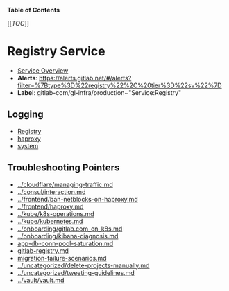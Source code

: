 <!-- MARKER: do not edit this section directly. Edit services/service-catalog.yml then run scripts/generate-docs -->

**Table of Contents**

[[_TOC_]]

#  Registry Service
* [Service Overview](https://dashboards.gitlab.net/d/registry-main/registry-overview)
* **Alerts**: https://alerts.gitlab.net/#/alerts?filter=%7Btype%3D%22registry%22%2C%20tier%3D%22sv%22%7D
* **Label**: gitlab-com/gl-infra/production~"Service:Registry"

## Logging

* [Registry](https://log.gprd.gitlab.net/goto/1c2fe46c1db40a7aa7d31875f3fd2ad1)
* [haproxy](https://console.cloud.google.com/logs/viewer?project=gitlab-production&interval=PT1H&resource=gce_instance&customFacets=labels.%22compute.googleapis.com%2Fresource_name%22&advancedFilter=labels.tag%3D%22haproxy%22%0Alabels.%22compute.googleapis.com%2Fresource_name%22%3A%22fe-registry-%22)
* [system](https://log.gprd.gitlab.net/goto/b68e1a4183a652dc8d5e52a1fc2c1aba)

## Troubleshooting Pointers

* [../cloudflare/managing-traffic.md](../cloudflare/managing-traffic.md)
* [../consul/interaction.md](../consul/interaction.md)
* [../frontend/ban-netblocks-on-haproxy.md](../frontend/ban-netblocks-on-haproxy.md)
* [../frontend/haproxy.md](../frontend/haproxy.md)
* [../kube/k8s-operations.md](../kube/k8s-operations.md)
* [../kube/kubernetes.md](../kube/kubernetes.md)
* [../onboarding/gitlab.com_on_k8s.md](../onboarding/gitlab.com_on_k8s.md)
* [../onboarding/kibana-diagnosis.md](../onboarding/kibana-diagnosis.md)
* [app-db-conn-pool-saturation.md](app-db-conn-pool-saturation.md)
* [gitlab-registry.md](gitlab-registry.md)
* [migration-failure-scenarios.md](migration-failure-scenarios.md)
* [../uncategorized/delete-projects-manually.md](../uncategorized/delete-projects-manually.md)
* [../uncategorized/tweeting-guidelines.md](../uncategorized/tweeting-guidelines.md)
* [../vault/vault.md](../vault/vault.md)
<!-- END_MARKER -->


<!-- ## Summary -->

<!-- ## Architecture -->

<!-- ## Performance -->

<!-- ## Scalability -->

<!-- ## Availability -->

<!-- ## Durability -->

<!-- ## Security/Compliance -->

<!-- ## Monitoring/Alerting -->

<!-- ## Links to further Documentation -->
